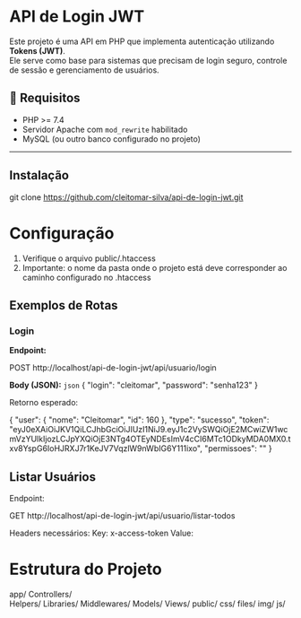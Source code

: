 # API de Login JWT

Este projeto é uma API em PHP que implementa autenticação utilizando **Tokens (JWT)**.  
Ele serve como base para sistemas que precisam de login seguro, controle de sessão e gerenciamento de usuários.

## 🚀 Requisitos

- PHP >= 7.4
- Servidor Apache com `mod_rewrite` habilitado
- MySQL (ou outro banco configurado no projeto)
---


##  Instalação

git clone https://github.com/cleitomar-silva/api-de-login-jwt.git

# Configuração
  1. Verifique o arquivo public/.htaccess 
  2. Importante: o nome da pasta onde o projeto está deve corresponder ao caminho configurado no .htaccess 


##  Exemplos de Rotas

###  Login

**Endpoint:**

POST http://localhost/api-de-login-jwt/api/usuario/login

**Body (JSON):**
```json```
{
  "login": "cleitomar",
  "password": "senha123"
}

Retorno esperado:

{
  "user": {
    "nome": "Cleitomar",
    "id": 160
  },
  "type": "sucesso",
  "token": "eyJ0eXAiOiJKV1QiLCJhbGciOiJIUzI1NiJ9.eyJ1c2VySWQiOjE2MCwiZW1wcmVzYUlkIjozLCJpYXQiOjE3NTg4OTEyNDEsImV4cCI6MTc1ODkyMDA0MX0.txv8YspG6IoHJRXJ7r1KeJV7VqzlW9nWbIG6Y111ixo",
  "permissoes": ""
}


## Listar Usuários
Endpoint:
    
GET http://localhost/api-de-login-jwt/api/usuario/listar-todos

Headers necessários:
Key: x-access-token
Value: <token retornado no login>




# Estrutura do Projeto
app/
    Controllers/   
    Helpers/
    Libraries/
    Middlewares/
    Models/
    Views/
public/
    css/
    files/
    img/
    js/
   